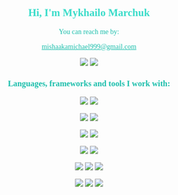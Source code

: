 <div>
<h2 align="center" style="font-family:verdana; color:#39dcc9;" >Hi, I'm Mykhailo Marchuk</h2>
</div>
<div>

<div>
<p align="center" style="font-family:verdana; color:#19beab;" >You can reach me by:</p>
<p  align="center" style="font-family:verdana,serif; color:#19beab;">
<u>mishaakamichael999@gmail.com</u>
</p>




<p align="center">
<a href="https://t.me/mishaakamichael999"><img src="https://img.shields.io/badge/Telegram-2CA5E0?style=for-the-badge&logo=telegram&logoColor=white"></a>
<a href="https://www.linkedin.com/in/mishaakamichael999/"><img src="https://img.shields.io/badge/linkedin-%230077B5.svg?style=for-the-badge&logo=linkedin&logoColor=white"></a>

<p align="center"></p>
</div>

<h3 align="center" style="font-family:verdana; color:#19beab;">Languages, frameworks and tools I work with:</h3>
<p align="center">
<a> <img src="https://img.shields.io/badge/AWS-%23FF9900.svg?style=for-the-badge&logo=amazon-aws&logoColor=white"></a>
<a> <img src="https://img.shields.io/badge/docker-%230db7ed.svg?style=for-the-badge&logo=docker&logoColor=white">
</a>
</p>
<p align="center">
<a> <img src="https://img.shields.io/badge/java-%23ED8B00.svg?style=for-the-badge&logo=openjdk&logoColor=white"></a>
<a> <img src="https://img.shields.io/badge/IntelliJIDEA-000000.svg?style=for-the-badge&logo=intellij-idea&logoColor=white"></a>
</p>

<p align="center">
<a> <img src="https://img.shields.io/badge/spring-%236DB33F.svg?style=for-the-badge&logo=spring&logoColor=white"></a>
<a> <img src="https://img.shields.io/badge/Hibernate-59666C?style=for-the-badge&logo=Hibernate&logoColor=white"></a>
</p>
<p align="center">
<a> <img src="https://img.shields.io/badge/Apache%20Maven-C71A36?style=for-the-badge&logo=Apache%20Maven&logoColor=white">
</a>
<a> <img src="https://img.shields.io/badge/Gradle-02303A.svg?style=for-the-badge&logo=Gradle&logoColor=white">
</a>
</p>


<p align="center">
<a> <img src="https://img.shields.io/badge/postgres-%23316192.svg?style=for-the-badge&logo=postgresql&logoColor=white">
</a>
<a> <img src="https://img.shields.io/badge/mysql-%2300f.svg?style=for-the-badge&logo=mysql&logoColor=white">
</a>
<a> <img src="https://img.shields.io/badge/Oracle-F80000?style=for-the-badge&logo=oracle&logoColor=white">
</a>
</p>



<p align="center">
<a> <img src="https://img.shields.io/badge/Postman-FF6C37?style=for-the-badge&logo=postman&logoColor=white">
</a>
<a> <img src="https://img.shields.io/badge/github%20actions-%232671E5.svg?style=for-the-badge&logo=githubactions&logoColor=white">
</a>
<a> <img src="https://img.shields.io/badge/jenkins-%232C5263.svg?style=for-the-badge&logo=jenkins&logoColor=white">
</a>
</p>


</div>

